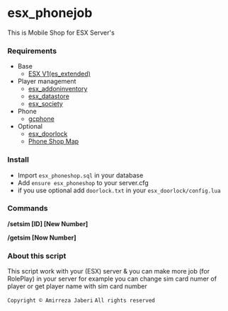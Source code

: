 # esx_phonejob

This is Mobile Shop for ESX Server's

### Requirements
* Base
   * [ESX V1(es_extended)](https://github.com/esx-framework/es_extended/releases)
* Player management
  * [esx_addoninventory](https://github.com/ESX-Org/esx_addoninventory)
  * [esx_datastore](https://github.com/ESX-Org/esx_datastore)
  * [esx_society](https://github.com/ESX-Org/esx_society)
* Phone
   * [gcphone](https://github.com/N3MTV/gcphone)
* Optional
   * [esx_doorlock](https://github.com/esx-community/esx_doorlock)
   * [Phone Shop Map](https://forum.cfx.re/t/vodafone-store-mlo/1435158)

### Install
- Import `esx_phoneshop.sql` in your database
- Add `ensure esx_phoneshop` to your server.cfg
- if you use optional add `doorlock.txt` in your `esx_doorlock/config.lua`

### Commands
**/setsim [ID] [New Number]**

**/getsim [Now Number]**

### About this script
This script work with your (ESX) server & you can make more job (for RolePlay) in your server for example you can change sim card numer of player or get player name with sim card number

`Copyright © Amirreza Jaberi`
`All rights reserved`

